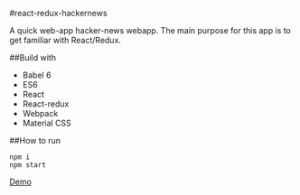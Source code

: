 #react-redux-hackernews

A quick web-app hacker-news webapp. The main purpose for this app is to get familiar with React/Redux.

##Build with
- Babel 6
- ES6
- React
- React-redux
- Webpack
- Material CSS

##How to run

`npm i`  
`npm start`

[Demo](https://vivid-heat-6972.firebaseapp.com/)
